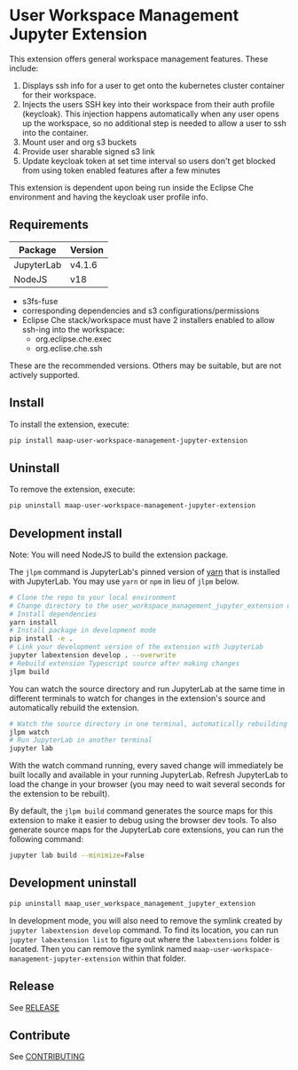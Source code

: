 # User Workspace Management Jupyter Extension

This extension offers general workspace management features. These include:

1. Displays ssh info for a user to get onto the kubernetes cluster container for their workspace.
2. Injects the users SSH key into their workspace from their auth profile (keycloak). This injection happens automatically when any user opens up the workspace, so no additional step is needed to allow a user to ssh into the container.
3. Mount user and org s3 buckets
4. Provide user sharable signed s3 link
5. Update keycloak token at set time interval so users don't get blocked from using token enabled features after a few minutes

This extension is dependent upon being run inside the Eclipse Che environment and having the keycloak user profile info.  

## Requirements

| Package | Version |
|---------|---------|
| JupyterLab | v4.1.6 |
| NodeJS | v18 |

* s3fs-fuse
* corresponding dependencies and s3 configurations/permissions
* Eclipse Che stack/workspace must have 2 installers enabled to allow ssh-ing into the workspace:  
  * org.eclipse.che.exec
  * org.eclise.che.ssh

These are the recommended versions. Others may be suitable, but are not actively supported.
    
## Install

To install the extension, execute:

```bash
pip install maap-user-workspace-management-jupyter-extension
```
  
## Uninstall

To remove the extension, execute:

```bash
pip uninstall maap-user-workspace-management-jupyter-extension
```
  
## Development install

Note: You will need NodeJS to build the extension package.

The `jlpm` command is JupyterLab's pinned version of
[yarn](https://yarnpkg.com/) that is installed with JupyterLab. You may use
`yarn` or `npm` in lieu of `jlpm` below.

```bash
# Clone the repo to your local environment
# Change directory to the user_workspace_management_jupyter_extension directory
# Install dependencies
yarn install
# Install package in development mode
pip install -e .
# Link your development version of the extension with JupyterLab
jupyter labextension develop . --overwrite
# Rebuild extension Typescript source after making changes
jlpm build
```

You can watch the source directory and run JupyterLab at the same time in different terminals to watch for changes in the extension's source and automatically rebuild the extension.

```bash
# Watch the source directory in one terminal, automatically rebuilding when needed
jlpm watch
# Run JupyterLab in another terminal
jupyter lab
```

With the watch command running, every saved change will immediately be built locally and available in your running JupyterLab. Refresh JupyterLab to load the change in your browser (you may need to wait several seconds for the extension to be rebuilt).

By default, the `jlpm build` command generates the source maps for this extension to make it easier to debug using the browser dev tools. To also generate source maps for the JupyterLab core extensions, you can run the following command:

```bash
jupyter lab build --minimize=False
```
  
## Development uninstall

```bash
pip uninstall maap_user_workspace_management_jupyter_extension
```

In development mode, you will also need to remove the symlink created by `jupyter labextension develop`
command. To find its location, you can run `jupyter labextension list` to figure out where the `labextensions`
folder is located. Then you can remove the symlink named `maap-user-workspace-management-jupyter-extension` within that folder.
  
## Release

See [RELEASE](RELEASE.md)

## Contribute

See [CONTRIBUTING](CONTRIBUTING.md)